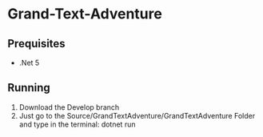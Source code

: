 # Grand-Text-Adventure

## Prequisites
- .Net 5

## Running
1. Download the Develop branch
2. Just go to the Source/GrandTextAdventure/GrandTextAdventure Folder and type in the terminal: dotnet run
